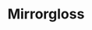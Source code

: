---
title: "Mirrorgloss"
hashtag: mirrorgloss
from:
  - Tacoma
layout: hashtag
tags:
  - band
  - Tacoma
---
